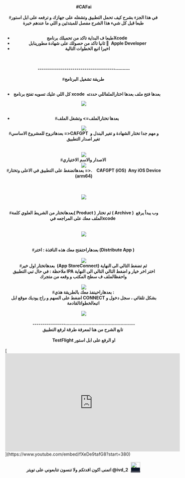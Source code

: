 <div style="text-align: center;"><span style="background-color: var(--Cbody); font-family: var(--Cfont);"><b>#CAFai</b></span></div><div style="font-family: var(--Cfont); white-space-collapse: preserve-breaks; text-align: center;"><b><br></b></div><div style="font-family: var(--Cfont); white-space-collapse: preserve-breaks; text-align: center;"><b><span style="font-family: Rabar_021; background-color: var(--Cbody);">#</span>في هذا الجزء بشرح كيف تحمل التطبيق وتشغله على جهازك و ترفعه على ابل استور&nbsp;</b></div><div style="font-family: var(--Cfont); white-space-collapse: preserve-breaks; text-align: center;"><b>طبعا قبل كل شيء هذا الشرح مفصل للمبتدئين و اللي ما عندهم خبرة&nbsp;</b></div><div style="font-family: var(--Cfont); white-space-collapse: preserve-breaks; text-align: center;"><b><br style="font-family: var(--Cfont);"></b></div><div style="font-family: var(--Cfont); white-space-collapse: preserve-breaks;"><b></b><ul style="font-family: var(--Cfont);"><b></b><li style="text-align: center; font-family: var(--Cfont);"><b>طبعا ف البداية تاكد من تحميلك برنامجXcode&nbsp;</b></li><b></b><li style="text-align: center; font-family: var(--Cfont);"><b>ثانيا تاكد من حصولك على شهادة مطورينابل&nbsp;&nbsp; Apple Developer</b></li><b></b><li style="text-align: center; font-family: var(--Cfont);"><b>اخيرا اتبع الخطوات التالية</b></li><b></b></ul><b></b><div style="text-align: center;"><b><br></b></div><b></b><div style="text-align: center;"><b><br></b></div><b></b><div style="text-align: center;"><b>--------------------------------------<span style="font-family: Rabar_021; background-color: var(--Cbody);">----------</span></b></div><b></b><div style="text-align: center;"><b><span style="font-family: Rabar_021; background-color: var(--Cbody);"><br></span></b></div><b></b><div style="text-align: center;"><b><span style="font-family: Rabar_021; white-space-collapse: collapse; background-color: var(--Cbody);">#</span><span style="font-family: Rabar_021; background-color: var(--Cbody);">طريقة تشغيل البرنامج&nbsp;</span></b></div><b></b><div style="text-align: center;"><b><span style="font-family: Rabar_021; background-color: var(--Cbody);"><br></span></b></div><b></b><div style="text-align: right;"><b></b><ul><b></b><li style="text-align: center;"><b>كل اللي عليك تسويه تفتح برنامج xcode&nbsp; بعدها فتح ملف بعدها اختارالملفاللي حددته&nbsp;</b></li><b></b></ul><b></b></div></div><div style="text-align: center;"><b><img src="https://i.postimg.cc/D0wPjZf1/image.png" ;"="" style="font-family: var(--Cfont);"><br></b></div><div style="text-align: center;"><b><br></b></div><div><ul><li style="text-align: center;"><b><span style="font-family: Rabar_021; white-space-collapse: preserve-breaks;"><span style="font-family: Rabar_021; white-space-collapse: collapse;">#</span></span>بعدها تختارالملف=&gt; وتشغل الملف&nbsp;</b></li></ul></div><div style="text-align: center;"><b><img src="https://i.postimg.cc/mZ1nGpTM/image.png" style="font-family: var(--Cfont);"></b></div><div style="text-align: center;"><b><span style="font-family: Rabar_021; background-color: var(--Cbody);">#</span>بعدهاتروح للمشروع الاساسي =&gt;CAFGPT&nbsp; و مهم جدا تختار الشهادة و تغير البندل و تغير اصدار التطبيق&nbsp;</b></div><div style="text-align: center;"><b><br></b></div><div style="text-align: center;"><b><br></b></div><div style="text-align: center;"><b><img src="https://i.postimg.cc/wv7nBGzR/image.png" style="font-family: var(--Cfont);"></b></div><div style="text-align: center;"><b><span style="font-family: Rabar_021; background-color: var(--Cbody);">#</span>الاصدار والاسم الاختياري&nbsp;</b></div><div style="text-align: center;"><b><img src="https://i.postimg.cc/QMxfH01X/image.png" style="font-family: Rabar_021; background-color: var(--Cbody);"><br></b></div><div style="text-align: center;"><b><span style="font-family: Rabar_021; background-color: var(--Cbody);">#</span>بعدهاتضغط على التطبيق في الاعلى وتختار =&gt;.&nbsp; &nbsp; CAFGPT (iOS)&nbsp; Any iOS Device (arm64)</b></div><div style="text-align: center;"><b><br></b></div><div style="text-align: center;"><b><br></b></div><div style="text-align: center;"><b><br></b></div><div style="text-align: center;"><b><img src="https://i.postimg.cc/FzWrXPy7/image.png" style="font-family: Rabar_021; background-color: var(--Cbody);"><br></b></div><div style="text-align: center;"><b><br></b></div><div style="text-align: center;"><b><br></b></div><div style="text-align: center;"><b><span style="font-family: Rabar_021; background-color: var(--Cbody);">#</span>بعدهاتختار من الشريط العلوي كلمة(&nbsp;Product ) ثم تختار ( Archive )&nbsp; وب يبدأ يرفع الملف معك على المراجعه فيxcode&nbsp;&nbsp;</b></div><div style="text-align: center;"><b><br></b></div><div style="text-align: center;"><b><br></b></div><div style="text-align: center;"><b><img src="https://i.postimg.cc/B6d6j78k/image.png" style="font-family: Rabar_021; background-color: var(--Cbody);"><br></b></div><div style="text-align: center;"><b><br></b></div><div style="text-align: center;"><b><br></b></div><div style="text-align: center;"><b><span style="font-family: Rabar_021; background-color: var(--Cbody);">#</span>بعدهاراحتفتح معك هذه النافذة : اختر (Distribute App )&nbsp;</b></div><div style="text-align: center;"><b><br></b></div><div style="text-align: center;"><b><img src="https://i.postimg.cc/mkk2cMXX/image.png" style="font-family: Rabar_021; background-color: var(--Cbody);"><br></b></div><div style="text-align: center;"><b><span style="font-family: Rabar_021; background-color: var(--Cbody);">#</span>بعدهاتختار اول خير&nbsp; (App StoreConnect) ثم تضغط التالي الى النهاية&nbsp;</b></div><div style="text-align: center;"><b>ملاحظة : في حال تبي التطبيق IPA اختر اخر خيار و اضغط التالي التالي الى النهاية واحفظالملف ف سطح المكتب و وقعه من متجرك&nbsp;</b></div><div style="text-align: center;"><b><br></b></div><div style="text-align: center;"><b><img src="https://i.postimg.cc/nrffxm89/image.png" style="font-family: Rabar_021; background-color: var(--Cbody);"><br></b></div><div style="text-align: center;"><b><span style="font-family: Rabar_021; background-color: var(--Cbody);">#</span>بعدهاراحينفذ معك بالطريقة هذي :&nbsp;</b></div><div style="text-align: center;"><b>اضغط على السهم و راح يوديك موقع ابل CONNECT بشكل تلقائي ، سجل دخول و اتبعالخطواتالقادمة&nbsp;</b></div><div style="text-align: center;"><b><br></b></div><div style="text-align: center;"><b><img src="https://i.postimg.cc/prLYpGMw/image.png" style="font-family: Rabar_021; background-color: var(--Cbody);"><br></b></div><div style="text-align: center;"><b><br></b></div><div style="text-align: center;"><b>----------------<span style="font-family: Rabar_021; background-color: var(--Cbody);">----------------</span><span style="font-family: Rabar_021; background-color: var(--Cbody);">--------------------------------</span></b></div><div style="text-align: center;"><b>تابع الشرح من هنا لمعرفة طرقة لرفع التطبيق &nbsp;</b></div><div style="text-align: center;"><b><br>TestFlight او الرفع على ابل استور </b></div><div style="text-align: center;"><br></div>[<iframe width="560" height="315" src="https://www.youtube.com/embed/fXeDe9tafG8?start=380" title="YouTube video player" frameborder="0" allow="accelerometer; autoplay; clipboard-write; encrypted-media; gyroscope; picture-in-picture; web-share" allowfullscreen=""></iframe>](https://www.youtube.com/embed/fXeDe9tafG8?start=380)<div style="text-align: center;"><br></div><div style="text-align: center;"><b>اتمنى اكون افدتكم ولا تنسون تتابعوني على تويتر @ivd_2&nbsp;<a target="_blank" href="https://twitter.com/ivd_2" style="font-family: Rabar_021; text-decoration-line: underline; list-style: none; scroll-behavior: smooth; background-color: rgb(9, 20, 39); margin-left: 5px; color: inherit !important; cursor: pointer !important;"><img height="30" src="https://drstore.net/images/icons/twitter.png" style="list-style: none; scroll-behavior: smooth; border-style: none; margin-bottom: 10px; font-family: var(--Cfont) !important;"></a>&nbsp;</b></div>&nbsp;&nbsp;
